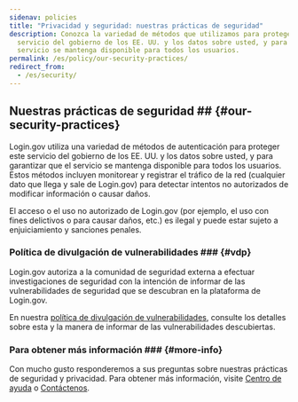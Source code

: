 ```yaml
---
sidenav: policies
title: "Privacidad y seguridad: nuestras prácticas de seguridad"
description: Conozca la variedad de métodos que utilizamos para proteger este
  servicio del gobierno de los EE. UU. y los datos sobre usted, y para garantizar que el
  servicio se mantenga disponible para todos los usuarios.
permalink: /es/policy/our-security-practices/
redirect_from:
  - /es/security/
---
```


## Nuestras prácticas de seguridad ## {#our-security-practices}
 Login.gov utiliza una variedad de métodos de autenticación para proteger este servicio del gobierno de los EE. UU. y los datos sobre usted, y para garantizar que el servicio se mantenga disponible para todos los usuarios. Estos métodos incluyen monitorear y registrar el tráfico de la red (cualquier dato que llega y sale de Login.gov) para detectar intentos no autorizados de modificar información o causar daños.

El acceso o el uso no autorizado de Login.gov (por ejemplo, el uso con fines delictivos o para causar daños, etc.) es ilegal y puede estar sujeto a enjuiciamiento y sanciones penales.

### Política de divulgación de vulnerabilidades ### {#vdp}
 Login.gov autoriza a la comunidad de seguridad externa a efectuar investigaciones de seguridad con la intención de informar de las vulnerabilidades de seguridad que se descubran en la plataforma de Login.gov.

En nuestra [política de divulgación de vulnerabilidades](https://handbook.tts.gsa.gov/general-information-and-resources/tech-policies/responding-to-public-disclosure-vulnerabilities/), consulte los detalles sobre esta y la manera de informar de las vulnerabilidades descubiertas.

### Para obtener más información ### {#more-info}

Con mucho gusto responderemos a sus preguntas sobre nuestras prácticas de seguridad y privacidad. Para obtener más información, visite [Centro de ayuda](/es/help/) o [Contáctenos](/es/contact/).
